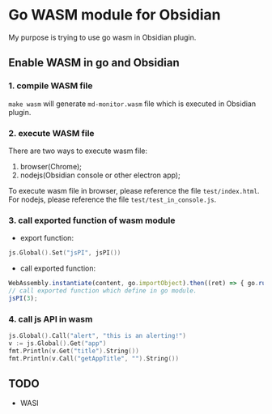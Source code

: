 # Go WASM module for Obsidian
My purpose is trying to use go wasm in Obsidian plugin.

## Enable WASM in go and Obsidian

### 1. compile WASM file
`make wasm` will generate `md-monitor.wasm` file which is executed in Obsidian plugin.

### 2. execute WASM file
There are two ways to execute wasm file:
1. browser(Chrome);
2. nodejs(Obsidian console or other electron app);

To execute wasm file in browser, please reference the file `test/index.html`. For nodejs, please reference the file `test/test_in_console.js`.

### 3. call exported function of wasm module
- export function:
```go
js.Global().Set("jsPI", jsPI())
```

- call exported function:
```javascript
WebAssembly.instantiate(content, go.importObject).then((ret) => { go.run(ret.instance); });
// call exported function which define in go module.
jsPI(3);
```

### 4. call js API in wasm
```go
js.Global().Call("alert", "this is an alerting!")
v := js.Global().Get("app")
fmt.Println(v.Get("title").String())
fmt.Println(v.Call("getAppTitle", "").String())
```

## TODO
- WASI